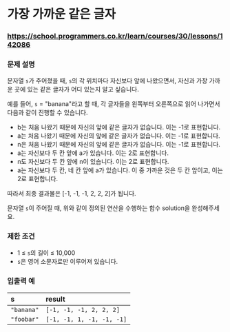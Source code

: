 # 가장 가까운 같은 글자

### https://school.programmers.co.kr/learn/courses/30/lessons/142086

### 문제 설명

문자열 `s`가 주어졌을 때, `s`의 각 위치마다 자신보다 앞에 나왔으면서, 자신과 가장 가까운 곳에 있는 같은 글자가 어디 있는지 알고 싶습니다.

예를 들어, `s` = "banana"라고 할 때, 각 글자들을 왼쪽부터 오른쪽으로 읽어 나가면서 다음과 같이 진행할 수 있습니다.

-   b는 처음 나왔기 때문에 자신의 앞에 같은 글자가 없습니다. 이는 -1로 표현합니다.
-   a는 처음 나왔기 때문에 자신의 앞에 같은 글자가 없습니다. 이는 -1로 표현합니다.
-   n은 처음 나왔기 때문에 자신의 앞에 같은 글자가 없습니다. 이는 -1로 표현합니다.
-   a는 자신보다 두 칸 앞에 a가 있습니다. 이는 2로 표현합니다.
-   n도 자신보다 두 칸 앞에 n이 있습니다. 이는 2로 표현합니다.
-   a는 자신보다 두 칸, 네 칸 앞에 a가 있습니다. 이 중 가까운 것은 두 칸 앞이고, 이는 2로 표현합니다.

따라서 최종 결과물은 [-1, -1, -1, 2, 2, 2]가 됩니다.

문자열 `s`이 주어질 때, 위와 같이 정의된 연산을 수행하는 함수 solution을 완성해주세요.

### 제한 조건

-   1 ≤ `s`의 길이 ≤ 10,000
-   `s`은 영어 소문자로만 이루어져 있습니다.

### 입출력 예

| s          | result                    |
| :--------- | :------------------------ |
| `"banana"` | `[-1, -1, -1, 2, 2, 2]`   |
| `"foobar"` | `[-1, -1, 1, -1, -1, -1]` |
